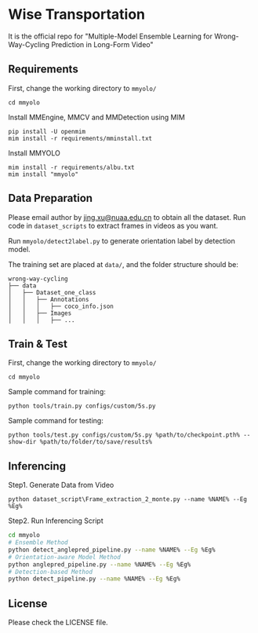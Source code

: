 # Wise Transportation

It is the official repo for "Multiple-Model Ensemble Learning for Wrong-Way-Cycling Prediction
in Long-Form Video"

## Requirements
First, change the working directory to ``mmyolo/``
```
cd mmyolo
```
Install MMEngine, MMCV and MMDetection using MIM
```shell
pip install -U openmim
mim install -r requirements/mminstall.txt
```
Install MMYOLO
```shell 
mim install -r requirements/albu.txt
mim install "mmyolo"
```

## Data Preparation
Please email author by jing.xu@nuaa.edu.cn to obtain all the dataset.
Run code in ``dataset_scripts`` to extract frames in videos as you want.  

Run ``mmyolo/detect2label.py`` to generate orientation label by detection model.

The training set are placed at ``data/``, and the folder structure should be:
```
wrong-way-cycling
├── data
│   ├── Dataset_one_class
│   │   ├── Annotations
│   │   │   ├── coco_info.json
│   │   ├── Images
│   │   │   ├── ...
```

## Train & Test
First, change the working directory to ``mmyolo/``
```
cd mmyolo
```
Sample command for training:
```shell
python tools/train.py configs/custom/5s.py
```

Sample command for testing:
```shell
python tools/test.py configs/custom/5s.py %path/to/checkpoint.pth% --show-dir %path/to/folder/to/save/results%
```

## Inferencing
Step1. Generate Data from Video
```
python dataset_script\Frame_extraction_2_monte.py --name %NAME% --Eg %Eg%
```

Step2. Run Inferencing Script
```bash
cd mmyolo
# Ensemble Method
python detect_anglepred_pipeline.py --name %NAME% --Eg %Eg%
# Orientation-aware Model Method
python anglepred_pipeline.py --name %NAME% --Eg %Eg%
# Detection-based Method 
python detect_pipeline.py --name %NAME% --Eg %Eg%
```

## License

Please check the LICENSE file.
